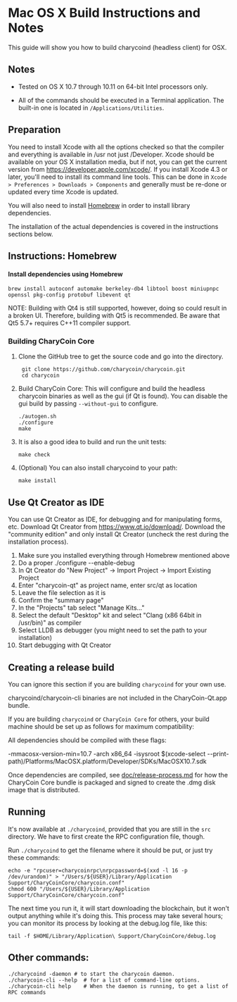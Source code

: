 Mac OS X Build Instructions and Notes
====================================
This guide will show you how to build charycoind (headless client) for OSX.

Notes
-----

* Tested on OS X 10.7 through 10.11 on 64-bit Intel processors only.

* All of the commands should be executed in a Terminal application. The
built-in one is located in `/Applications/Utilities`.

Preparation
-----------

You need to install Xcode with all the options checked so that the compiler
and everything is available in /usr not just /Developer. Xcode should be
available on your OS X installation media, but if not, you can get the
current version from https://developer.apple.com/xcode/. If you install
Xcode 4.3 or later, you'll need to install its command line tools. This can
be done in `Xcode > Preferences > Downloads > Components` and generally must
be re-done or updated every time Xcode is updated.

You will also need to install [Homebrew](http://brew.sh) in order to install library
dependencies.

The installation of the actual dependencies is covered in the instructions
sections below.

Instructions: Homebrew
----------------------

#### Install dependencies using Homebrew

    brew install autoconf automake berkeley-db4 libtool boost miniupnpc openssl pkg-config protobuf libevent qt

NOTE: Building with Qt4 is still supported, however, doing so could result in a broken UI. Therefore, building with Qt5 is recommended. Be aware that Qt5 5.7+ requires C++11 compiler support.

### Building CharyCoin Core

1. Clone the GitHub tree to get the source code and go into the directory.

        git clone https://github.com/charycoin/charycoin.git
        cd charycoin

2.  Build CharyCoin Core:
    This will configure and build the headless charycoin binaries as well as the gui (if Qt is found).
    You can disable the gui build by passing `--without-gui` to configure.

        ./autogen.sh
        ./configure
        make

3.  It is also a good idea to build and run the unit tests:

        make check

4.  (Optional) You can also install charycoind to your path:

        make install

Use Qt Creator as IDE
------------------------
You can use Qt Creator as IDE, for debugging and for manipulating forms, etc.
Download Qt Creator from https://www.qt.io/download/. Download the "community edition" and only install Qt Creator (uncheck the rest during the installation process).

1. Make sure you installed everything through Homebrew mentioned above
2. Do a proper ./configure --enable-debug
3. In Qt Creator do "New Project" -> Import Project -> Import Existing Project
4. Enter "charycoin-qt" as project name, enter src/qt as location
5. Leave the file selection as it is
6. Confirm the "summary page"
7. In the "Projects" tab select "Manage Kits..."
8. Select the default "Desktop" kit and select "Clang (x86 64bit in /usr/bin)" as compiler
9. Select LLDB as debugger (you might need to set the path to your installation)
10. Start debugging with Qt Creator

Creating a release build
------------------------
You can ignore this section if you are building `charycoind` for your own use.

charycoind/charycoin-cli binaries are not included in the CharyCoin-Qt.app bundle.

If you are building `charycoind` or `CharyCoin Core` for others, your build machine should be set up
as follows for maximum compatibility:

All dependencies should be compiled with these flags:

 -mmacosx-version-min=10.7
 -arch x86_64
 -isysroot $(xcode-select --print-path)/Platforms/MacOSX.platform/Developer/SDKs/MacOSX10.7.sdk

Once dependencies are compiled, see [doc/release-process.md](release-process.md) for how the CharyCoin Core
bundle is packaged and signed to create the .dmg disk image that is distributed.

Running
-------

It's now available at `./charycoind`, provided that you are still in the `src`
directory. We have to first create the RPC configuration file, though.

Run `./charycoind` to get the filename where it should be put, or just try these
commands:

    echo -e "rpcuser=charycoinrpc\nrpcpassword=$(xxd -l 16 -p /dev/urandom)" > "/Users/${USER}/Library/Application Support/CharyCoinCore/charycoin.conf"
    chmod 600 "/Users/${USER}/Library/Application Support/CharyCoinCore/charycoin.conf"

The next time you run it, it will start downloading the blockchain, but it won't
output anything while it's doing this. This process may take several hours;
you can monitor its process by looking at the debug.log file, like this:

    tail -f $HOME/Library/Application\ Support/CharyCoinCore/debug.log

Other commands:
-------

    ./charycoind -daemon # to start the charycoin daemon.
    ./charycoin-cli --help  # for a list of command-line options.
    ./charycoin-cli help    # When the daemon is running, to get a list of RPC commands
